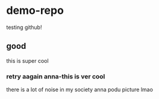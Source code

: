 # demo-repo
testing github!

## good

this is super cool

### retry aagain anna-this is ver cool

there is a lot of noise in my society anna
podu picture lmao